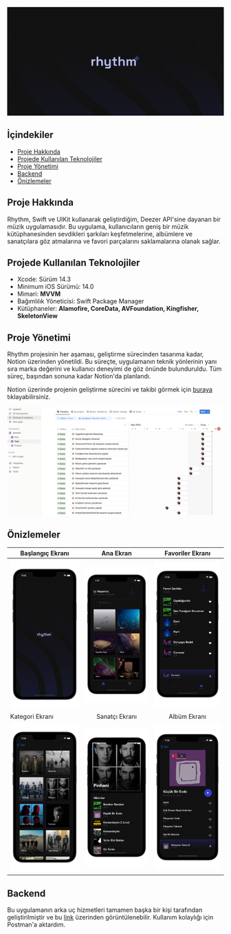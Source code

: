 <div align="center">
  <img src="./Asset/banner.png" alt="Uygulama reklam görseli" />
</div>

## İçindekiler
- [Proje Hakkında](#proje-hakkında)
- [Projede Kullanılan Teknolojiler](#projede-kullanılan-teknolojiler)
- [Proje Yönetimi](#proje-yönetimi)
- [Backend](#backend)
- [Önizlemeler](#önizlemeler)

## Proje Hakkında
Rhythm, Swift ve UIKit kullanarak geliştirdiğim, Deezer API'sine dayanan bir müzik uygulamasıdır. Bu uygulama, kullanıcıların geniş bir müzik kütüphanesinden sevdikleri şarkıları keşfetmelerine, albümlere ve sanatçılara göz atmalarına ve favori parçalarını saklamalarına olanak sağlar.

## Projede Kullanılan Teknolojiler
- Xcode: Sürüm 14.3
- Minimum iOS Sürümü: 14.0
- Mimari: **MVVM**
- Bağımlılık Yöneticisi: Swift Package Manager
- Kütüphaneler: **Alamofire, CoreData, AVFoundation, Kingfisher, SkeletonView**

## Proje Yönetimi
Rhythm projesinin her aşaması, geliştirme sürecinden tasarıma kadar, Notion üzerinden yönetildi. Bu süreçte, uygulamanın teknik yönlerinin yanı sıra marka değerini ve kullanıcı deneyimi de göz önünde bulunduruldu. Tüm süreç, başından sonuna kadar Notion'da planlandı.

Notion üzerinde projenin geliştirme sürecini ve takibi görmek için [buraya](https://rhythm-app.notion.site/490696bc3e864f239ca9bcb1bc95c85f?v=0c346faa516c4296995aadd2d865e6ab) tıklayabilirsiniz.

<div align="center">
  <img src="./Asset/notion.png" alt="Proje Yönetimi Görseli" />
</div>

## Önizlemeler
| Başlangıç Ekranı  | Ana Ekran | Favoriler Ekranı| 
| ------------- |:-------------:| :-------------:|
| ![Önizleme](Asset/splash.png) | ![Önizleme](Asset/home.png) | ![Önizleme](Asset/favorites.png) |
| Kategori Ekranı |Sanatçı Ekranı | Albüm Ekranı |
| ![Önizleme](Asset/category.png) | ![Önizleme](Asset/artist.png) | ![Önizleme](Asset/album.png) |

## Backend
Bu uygulamanın arka uç hizmetleri tamamen başka bir kişi tarafından geliştirilmiştir ve bu [link](https://developers.deezer.com/api) üzerinden görüntülenebilir. Kullanım kolaylığı için Postman'a aktardım.
